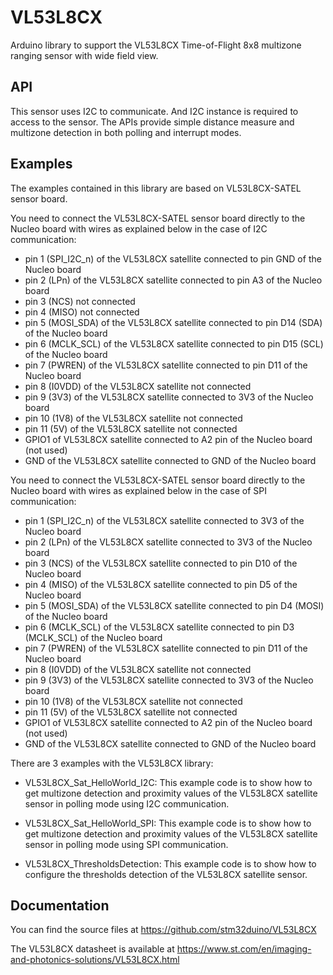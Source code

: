 # VL53L8CX
Arduino library to support the VL53L8CX Time-of-Flight 8x8 multizone ranging sensor with wide field view.

## API

This sensor uses I2C to communicate. And I2C instance is required to access to the sensor.
The APIs provide simple distance measure and multizone detection in both polling and interrupt modes.

## Examples

The examples contained in this library are based on VL53L8CX-SATEL sensor board.

You need to connect the VL53L8CX-SATEL sensor board directly to the Nucleo board with wires as explained below in the case of I2C communication:
 - pin 1 (SPI_I2C_n) of the VL53L8CX satellite connected to pin GND of the Nucleo board
 - pin 2 (LPn) of the VL53L8CX satellite connected to pin A3 of the Nucleo board
 - pin 3 (NCS) not connected
 - pin 4 (MISO) not connected
 - pin 5 (MOSI_SDA) of the VL53L8CX satellite connected to pin D14 (SDA) of the Nucleo board
 - pin 6 (MCLK_SCL) of the VL53L8CX satellite connected to pin D15 (SCL) of the Nucleo board
 - pin 7 (PWREN) of the VL53L8CX satellite connected to pin D11 of the Nucleo board
 - pin 8 (I0VDD) of the VL53L8CX satellite not connected
 - pin 9 (3V3) of the VL53L8CX satellite connected to 3V3 of the Nucleo board
 - pin 10 (1V8) of the VL53L8CX satellite not connected
 - pin 11 (5V) of the VL53L8CX satellite not connected 
 - GPIO1 of VL53L8CX satellite connected to A2 pin of the Nucleo board (not used)
 - GND of the VL53L8CX satellite connected to GND of the Nucleo board

You need to connect the VL53L8CX-SATEL sensor board directly to the Nucleo board with wires as explained below in the case of SPI communication:
 - pin 1 (SPI_I2C_n) of the VL53L8CX satellite connected to 3V3 of the Nucleo board
 - pin 2 (LPn) of the VL53L8CX satellite connected to 3V3 of the Nucleo board
 - pin 3 (NCS) of the VL53L8CX satellite connected to pin D10 of the Nucleo board
 - pin 4 (MISO) of the VL53L8CX satellite connected to pin D5 of the Nucleo board
 - pin 5 (MOSI_SDA) of the VL53L8CX satellite connected to pin D4 (MOSI) of the Nucleo board
 - pin 6 (MCLK_SCL) of the VL53L8CX satellite connected to pin D3 (MCLK_SCL) of the Nucleo board
 - pin 7 (PWREN) of the VL53L8CX satellite connected to pin D11 of the Nucleo board
 - pin 8 (I0VDD) of the VL53L8CX satellite not connected
 - pin 9 (3V3) of the VL53L8CX satellite connected to 3V3 of the Nucleo board
 - pin 10 (1V8) of the VL53L8CX satellite not connected
 - pin 11 (5V) of the VL53L8CX satellite not connected
 - GPIO1 of VL53L8CX satellite connected to A2 pin of the Nucleo board (not used)
 - GND of the VL53L8CX satellite connected to GND of the Nucleo board

There are 3 examples with the VL53L8CX library:

* VL53L8CX_Sat_HelloWorld_I2C: This example code is to show how to get multizone detection and proximity
  values of the VL53L8CX satellite sensor in polling mode using I2C communication.

* VL53L8CX_Sat_HelloWorld_SPI: This example code is to show how to get multizone detection and proximity
  values of the VL53L8CX satellite sensor in polling mode using SPI communication.

* VL53L8CX_ThresholdsDetection: This example code is to show how to configure the thresholds detection of the VL53L8CX satellite sensor.


## Documentation

You can find the source files at
https://github.com/stm32duino/VL53L8CX

The VL53L8CX datasheet is available at
https://www.st.com/en/imaging-and-photonics-solutions/VL53L8CX.html
